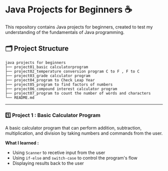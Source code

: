 # Java Projects for Beginners ☕
This repository contains Java projects for beginners, created to test my understanding of the fundamentals of Java programming.

## 🗂️ Project Structure  
```plaintext
java projects for beginners
├── project01_basic calculatorprogram 
├── project02_temperature conversion program C to F , F to C
├── project03_grade calculator program
├── project04_program to Check Leap Year
├── project05_program to find factors of numbers 
├── project06_compound interest calculator program
├── project07_program to count the number of words and characters
└── README.md                    
```

---

### 1️⃣ Project 1 : Basic Calculator Program
A basic calculator program that can perform addition, subtraction, multiplication, and division by taking numbers and commands from the user. 

**What I learned :**  
- Using `Scanner` to recetive input from the user
- Using `if-else` and `switch-case` to control the program's flow
- Displaying results back to the user  
